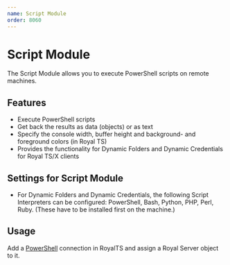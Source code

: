 ```yaml
---
name: Script Module
order: 8060
---
```


# Script Module

The Script Module allows you to execute PowerShell scripts on remote machines.

## Features

- Execute PowerShell scripts
- Get back the results as data (objects) or as text
- Specify the console width, buffer height and background- and foreground colors (in Royal TS)
- Provides the functionality for Dynamic Folders and Dynamic Credentials for Royal TS/X clients

## Settings for Script Module

- For Dynamic Folders and Dynamic Credentials, the following Script Interpreters can be configured: PowerShell, Bash, Python, PHP, Perl, Ruby. (These have to be installed first on the machine.)

## Usage

Add a [PowerShell](xref:royalts_reference_connections_powershell) connection in RoyalTS and assign a Royal Server object to it.

